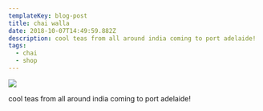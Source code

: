 ```yaml
---
templateKey: blog-post
title: chai walla
date: 2018-10-07T14:49:59.882Z
description: cool teas from all around india coming to port adelaide!
tags:
  - chai
  - shop
---
```

![](/img/saxxon-creative-logo.png)

cool teas from all around india coming to port adelaide!
